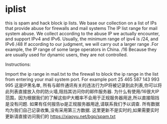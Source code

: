 # iplist
this is spam and hack block ip lists. We base our collection on a list of IPs that provide abuse for firewalls and mail systems
The IP list range for mail system abuse. We collect according to the abuse IP we actually encounter, and support IPv4 and IPv6. Usually, the minimum range of ipv4 is /24, and IPv6 /48 If according to our judgment, we will carry out a larger range .For example, the IP range of some large operators in China. /16 Because they are usually used for dynamic users, they are not controlled.

Instructions:

Import the ip range in mail.txt to the firewall to block the ip range in the list from entering your mail system port.
For example port 25 465 587 143 993 995
这是IP黑名单, 所有与邮件通讯有关的违法行为IP将被记录到此列表,你可以将此列表直接放入你的防火墙,阻挡其访问你的邮件服务器. 为什么有使用/16很大IP范围，因为根据我们的了解这些IP大概率不会用于正规服务器用途,所以直接阻挡是没有问题. 如果有任何报告ip是正规服务器用途,请联系我们予以调查. 所有数据均为我们自己记录收集,没有采用第三方数据.
这里更新不是实时的,如果需要实时更新请直接访问我们的 https://xiaoyu.net/bgp/spam.txt

